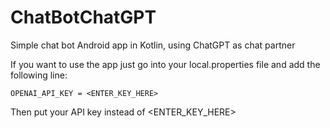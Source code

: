 # ChatBotChatGPT
Simple chat bot Android app in Kotlin, using ChatGPT as chat partner


If you want to use the app just go into your local.properties file and add the following line: 

```OPENAI_API_KEY = <ENTER_KEY_HERE>```

Then put your API key instead of <ENTER_KEY_HERE>
